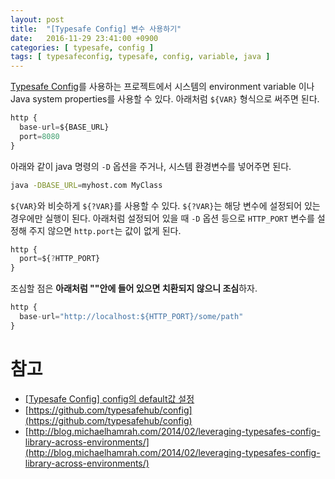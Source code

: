 ```yaml
---
layout: post
title:  "[Typesafe Config] 변수 사용하기"
date:   2016-11-29 23:41:00 +0900
categories: [ typesafe, config ]
tags: [ typesafeconfig, typesafe, config, variable, java ]
---
```


[Typesafe Config](https://github.com/typesafehub/config)를 사용하는 프로젝트에서 시스템의 environment variable 이나 Java system properties를 사용할 수 있다. 아래처럼 `${VAR}` 형식으로 써주면 된다.

```javascript
http {
  base-url=${BASE_URL}
  port=8080
}
```

아래와 같이 java 명령의 `-D` 옵션을 주거나, 시스템 환경변수를 넣어주면 된다.

```bash
java -DBASE_URL=myhost.com MyClass
```

`${VAR}`와 비슷하게 `${?VAR}`를 사용할 수 있다. `${?VAR}`는 해당 변수에 설정되어 있는 경우에만 실행이 된다. 아래처럼 설정되어 있을 때 `-D` 옵션 등으로 `HTTP_PORT` 변수를 설정해 주지 않으면 `http.port`는 값이 없게 된다.

```javascript
http {
  port=${?HTTP_PORT}
}
```

조심할 점은 **아래처럼 ""안에 들어 있으면 치환되지 않으니 조심**하자.

```javascript
http {
  base-url="http://localhost:${HTTP_PORT}/some/path"
}
```

# 참고
- [[Typesafe Config] config의 default값 설정](/notes/2016/11/30/typesafeconfig-default-value)
- [https://github.com/typesafehub/config](https://github.com/typesafehub/config)
- [http://blog.michaelhamrah.com/2014/02/leveraging-typesafes-config-library-across-environments/](http://blog.michaelhamrah.com/2014/02/leveraging-typesafes-config-library-across-environments/)
